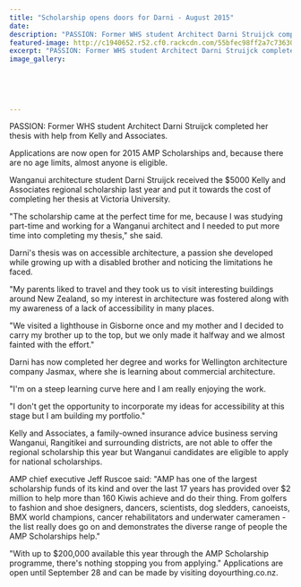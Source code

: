 ```yaml
---
title: "Scholarship opens doors for Darni - August 2015"
date: 
description: "PASSION: Former WHS student Architect Darni Struijck completed her thesis with help from Kelly and Associates, Wanganui Chronicle article on 3/8/15..."
featured-image: http://c1940652.r52.cf0.rackcdn.com/55bfec98ff2a7c7363001104/Darni-Struijck-Architect-3.8.gif
excerpt: "PASSION: Former WHS student Architect Darni Struijck completed her thesis with help from Kelly and Associates."
image_gallery:
    
    
    
    
    
---
```


<p>PASSION: Former WHS student Architect Darni Struijck completed her thesis with help from Kelly and Associates.</p>
<p>Applications are now open for 2015 AMP Scholarships and, because there are no age limits, almost anyone is eligible.</p>
<p>Wanganui architecture student Darni Struijck received the $5000 Kelly and Associates regional scholarship last year and put it towards the cost of completing her thesis at Victoria University.</p>
<p>"The scholarship came at the perfect time for me, because I was studying part-time and working for a Wanganui architect and I needed to put more time into completing my thesis," she said.</p>
<p>Darni's thesis was on accessible architecture, a passion she developed while growing up with a disabled brother and noticing the limitations he faced.</p>
<p>"My parents liked to travel and they took us to visit interesting buildings around New Zealand, so my interest in architecture was fostered along with my awareness of a lack of accessibility in many places.</p>
<p>"We visited a lighthouse in Gisborne once and my mother and I decided to carry my brother up to the top, but we only made it halfway and we almost fainted with the effort."</p>
<p>Darni has now completed her degree and works for Wellington architecture company Jasmax, where she is learning about commercial architecture.</p>
<p>"I'm on a steep learning curve here and I am really enjoying the work.</p>
<p>"I don't get the opportunity to incorporate my ideas for accessibility at this stage but I am building my portfolio."</p>
<p>Kelly and Associates, a family-owned insurance advice business serving Wanganui, Rangitikei and surrounding districts, are not able to offer the regional scholarship this year but Wanganui candidates are eligible to apply for national scholarships.</p>
<p>AMP chief executive Jeff Ruscoe said: "AMP has one of the largest scholarship funds of its kind and over the last 17 years has provided over $2 million to help more than 160 Kiwis achieve and do their thing. From golfers to fashion and shoe designers, dancers, scientists, dog sledders, canoeists, BMX world champions, cancer rehabilitators and underwater cameramen - the list really does go on and demonstrates the diverse range of people the AMP Scholarships help."</p>
<p>"With up to $200,000 available this year through the AMP Scholarship programme, there's nothing stopping you from applying." Applications are open until September 28 and can be made by visiting doyourthing.co.nz.</p>

